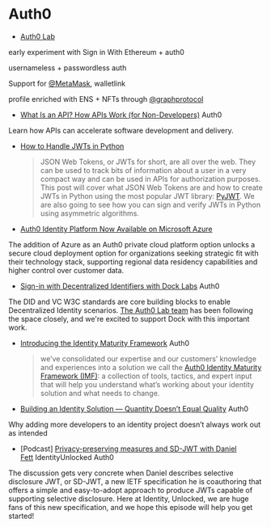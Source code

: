 # Auth0

* [Auth0 Lab](https://twitter.com/Auth0Lab/status/1468974610058137604)

early experiment with Sign in With Ethereum + auth0

usernameless + passwordless auth

Support for [@MetaMask](https://twitter.com/MetaMask), walletlink

profile enriched with ENS + NFTs through [@graphprotocol](https://twitter.com/graphprotocol)
* [What Is an API? How APIs Work (for Non-Developers)](https://auth0.com/blog/what-is-an-api-how-apis-work-for-non-developers/) Auth0

Learn how APIs can accelerate software development and delivery.

* [How to Handle JWTs in Python](https://auth0.com/blog/how-to-handle-jwt-in-python/)
  > JSON Web Tokens, or JWTs for short, are all over the web. They can be used to track bits of information about a user in a very compact way and can be used in APIs for authorization purposes. This post will cover what JSON Web Tokens are and how to create JWTs in Python using the most popular JWT library: [PyJWT](http://pyjwt.readthedocs.io/). We are also going to see how you can sign and verify JWTs in Python using asymmetric algorithms.
* [Auth0 Identity Platform Now Available on Microsoft Azure](https://auth0.com/blog/auth0-identity-platform-now-available-on-microsoft-azure/)

The addition of Azure as an Auth0 private cloud platform option unlocks a secure cloud deployment option for organizations seeking strategic fit with their technology stack, supporting regional data residency capabilities and higher control over customer data.
* [Sign-in with Decentralized Identifiers with Dock Labs](https://auth0.com/blog/sign-in-with-decentralized-identifiers-with-dock-labs/) Auth0

The DID and VC W3C standards are core building blocks to enable Decentralized Identity scenarios. [The Auth0 Lab team](https://twitter.com/Auth0Lab) has been following the space closely, and we're excited to support Dock with this important work.
* [Introducing the Identity Maturity Framework](https://auth0.com/blog/introducing-the-identity-maturity-framework/) Auth0
  > we’ve consolidated our expertise and our customers’ knowledge and experiences into a solution we call the [Auth0 Identity Maturity Framework (IMF)](https://auth0.com/imf-form): a collection of tools, tactics, and expert input that will help you understand what’s working about your identity solution and what needs to change.
* [Building an Identity Solution — Quantity Doesn’t Equal Quality](https://auth0.com/blog/building-an-identity-solution-quantity-doesnt-equal-quality/) Auth0

Why adding more developers to an identity project doesn’t always work out as intended

* [Podcast] [Privacy-preserving measures and SD-JWT with Daniel Fett](https://identityunlocked.auth0.com/public/49/Identity%252C-Unlocked.--bed7fada/3bbcbab8) IdentityUnlocked Auth0

The discussion gets very concrete when Daniel describes selective disclosure JWT, or SD-JWT, a new IETF specification he is coauthoring that offers a simple and easy-to-adopt approach to produce JWTs capable of supporting selective disclosure. Here at Identity, Unlocked, we are huge fans of this new specification, and we hope this episode will help you get started!
